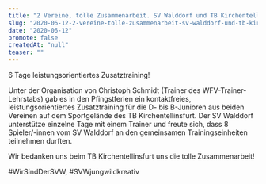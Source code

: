 ```yaml
---
title: "2 Vereine, tolle Zusammenarbeit. SV Walddorf und TB Kirchentellinsfurt."
slug: "2020-06-12-2-vereine-tolle-zusammenarbeit-sv-walddorf-und-tb-kirchentellinsfurt-1-1-1"
date: "2020-06-12"
promote: false
createdAt: "null"
teaser: ""
---
```

6 Tage leistungsorientiertes Zusatztraining!


Unter der Organisation von Christoph Schmidt (Trainer des WFV-Trainer-Lehrstabs) gab es in den Pfingstferien ein kontaktfreies, leistungsorientiertes Zusatztraining für die D- bis B-Junioren aus beiden Vereinen auf dem Sportgelände des TB Kirchentellinsfurt. Der SV Walddorf unterstütze einzelne Tage mit einem Trainer und freute sich, dass 8 Spieler/-innen vom SV Walddorf an den gemeinsamen Trainingseinheiten teilnehmen durften.


Wir bedanken uns beim TB Kirchentellinsfurt uns die tolle Zusammenarbeit!


#WirSindDerSVW, #SVWjungwildkreativ
